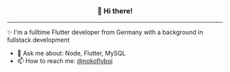 <h3 align="center">👋 Hi there!</h3>

<hr />

<p>✨ I'm a fulltime Flutter developer from Germany with a background in fullstack development </p>


- 💬 Ask me about: Node, Flutter, MySQL
- 📫 How to reach me: [@nokoflyboi](https://instagram.com/nokoflyboi)


<!--
**n-keist/n-keist** is a ✨ _special_ ✨ repository because its `README.md` (this file) appears on your GitHub profile.

Here are some ideas to get you started:

- 🔭 I’m currently working on ...
- 🌱 I’m currently learning ...
- 👯 I’m looking to collaborate on ...
- 🤔 I’m looking for help with ...
- 💬 Ask me about ...
- 📫 How to reach me: ...
- 😄 Pronouns: ...
- ⚡ Fun fact: ...
-->
